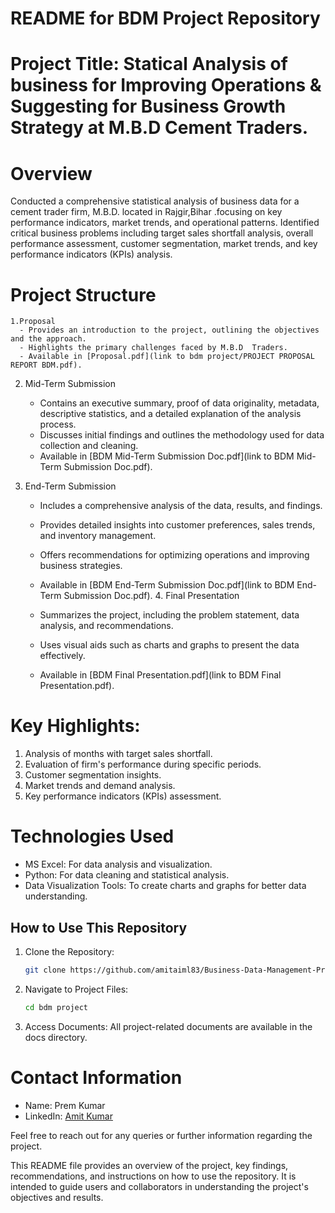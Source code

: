# README for BDM Project Repository

# Project Title: Statical Analysis of business for Improving Operations & Suggesting for Business  Growth Strategy at M.B.D Cement Traders.

# Overview

Conducted a comprehensive statistical analysis of business data for a cement trader firm, M.B.D. located in Rajgir,Bihar .focusing on key performance indicators, market trends, and operational patterns. Identified critical business problems including target sales shortfall analysis, overall performance assessment, customer segmentation, market trends, and key performance indicators (KPIs) analysis.
# Project Structure

    1.Proposal
      - Provides an introduction to the project, outlining the objectives and the approach.
      - Highlights the primary challenges faced by M.B.D  Traders.
      - Available in [Proposal.pdf](link to bdm project/PROJECT PROPOSAL REPORT BDM.pdf).
   2. Mid-Term Submission

      - Contains an executive summary, proof of data originality, metadata, descriptive statistics, and a detailed explanation of the analysis process.
      - Discusses initial findings and outlines the methodology used for data collection and cleaning.
      - Available in [BDM Mid-Term Submission Doc.pdf](link to BDM Mid-Term Submission Doc.pdf).
  3. End-Term Submission

      - Includes a comprehensive analysis of the data, results, and findings.
      - Provides detailed insights into customer preferences, sales trends, and inventory management.
      - Offers recommendations for optimizing operations and improving business strategies.
      - Available in [BDM End-Term Submission Doc.pdf](link to BDM End-Term Submission Doc.pdf).
    4.  Final Presentation

      - Summarizes the project, including the problem statement, data analysis, and recommendations.
      - Uses visual aids such as charts and graphs to present the data effectively.
      - Available in [BDM Final Presentation.pdf](link to BDM Final Presentation.pdf).

# Key Highlights:
1. Analysis of months with target sales shortfall.
2. Evaluation of firm's performance during specific periods.
3. Customer segmentation insights.
4. Market trends and demand analysis.
5. Key performance indicators (KPIs) assessment.
   
# Technologies Used
  - MS Excel: For data analysis and visualization.
  - Python: For data cleaning and statistical analysis.
  - Data Visualization Tools: To create charts and graphs for better data understanding.

## How to Use This Repository

  1. Clone the Repository:

     ```bash
     git clone https://github.com/amitaiml83/Business-Data-Management-Project-may-2023
  2. Navigate to Project Files:
     ```bash
     cd bdm project
  3. Access Documents: All project-related documents are available in the docs directory.
# Contact Information
  - Name: Prem Kumar
  - LinkedIn: [Amit Kumar](https://www.linkedin.com/in/amit-kumar83/)
    
Feel free to reach out for any queries or further information regarding the project.

This README file provides an overview of the project, key findings, recommendations, and instructions on how to use the repository. It is intended to guide users and collaborators in understanding the project's objectives and results.

